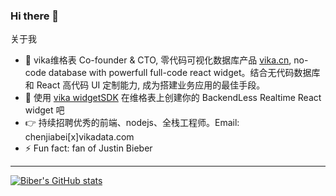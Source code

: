 ### Hi there 👋
关于我
- 🐥 vika维格表 Co-founder & CTO, 零代码可视化数据库产品 [vika.cn](https://vika.cn), no-code database with powerfull full-code react widget。结合无代码数据库和 React 高代码 UI 定制能力, 成为搭建业务应用的最佳手段。
- 🔭 使用 [vika widgetSDK](https://vika.cn/developers) 在维格表上创建你的 BackendLess Realtime React widget 吧
- 👉 持续招聘优秀的前端、nodejs、全栈工程师。Email: chenjiabei[x]vikadata.com
- ⚡ Fun fact: fan of Justin Bieber
----
[![Biber's GitHub stats](https://github-readme-stats.vercel.app/api?username=JailBreakC&show_icons=true&theme=tokyonight)](https://github.com/anuraghazra/github-readme-stats)

<!--
**JailBreakC/JailBreakC** is a ✨ _special_ ✨ repository because its `README.md` (this file) appears on your GitHub profile.

Here are some ideas to get you started:

- 🔭 I’m currently working on ...
- 🌱 I’m currently learning ...
- 👯 I’m looking to collaborate on ...
- 🤔 I’m looking for help with ...
- 💬 Ask me about ...
- 📫 How to reach me: ...
- 😄 Pronouns: ...
- ⚡ Fun fact: ...
-->
